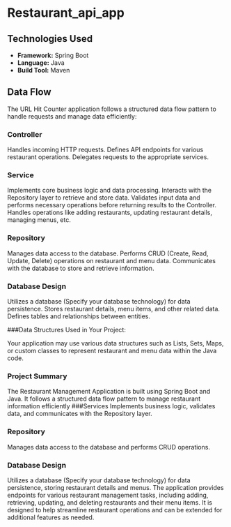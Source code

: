 # Restaurant_api_app
## Technologies Used
         
- **Framework:** Spring Boot
- **Language:** Java
- **Build Tool:** Maven


## Data Flow

The URL Hit Counter application follows a structured data flow pattern to handle requests and manage data efficiently:

### Controller

Handles incoming HTTP requests.
Defines API endpoints for various restaurant operations.
Delegates requests to the appropriate services.

### Service

Implements core business logic and data processing.
Interacts with the Repository layer to retrieve and store data.
Validates input data and performs necessary operations before returning results to the Controller.
Handles operations like adding restaurants, updating restaurant details, managing menus, etc.


### Repository

Manages data access to the database.
Performs CRUD (Create, Read, Update, Delete) operations on restaurant and menu data.
Communicates with the database to store and retrieve information.


### Database Design
Utilizes a database (Specify your database technology) for data persistence.
Stores restaurant details, menu items, and other related data.
Defines tables and relationships between entities.

###Data Structures Used in Your Project:

Your application may use various data structures such as Lists, Sets, Maps, or custom classes to represent restaurant and menu data within the Java code.


### Project Summary
The Restaurant Management Application is built using Spring Boot and Java. It follows a structured data flow pattern to manage restaurant information efficiently
###Services
Implements business logic, validates data, and communicates with the Repository layer.

### Repository 


Manages data access to the database and performs CRUD operations.

### Database Design 


Utilizes a database (Specify your database technology) for data persistence, storing restaurant details and menus.
The application provides endpoints for various restaurant management tasks, including adding, retrieving, updating, and deleting restaurants and their menu items. It is designed to help streamline restaurant operations and can be extended for additional features as needed.




